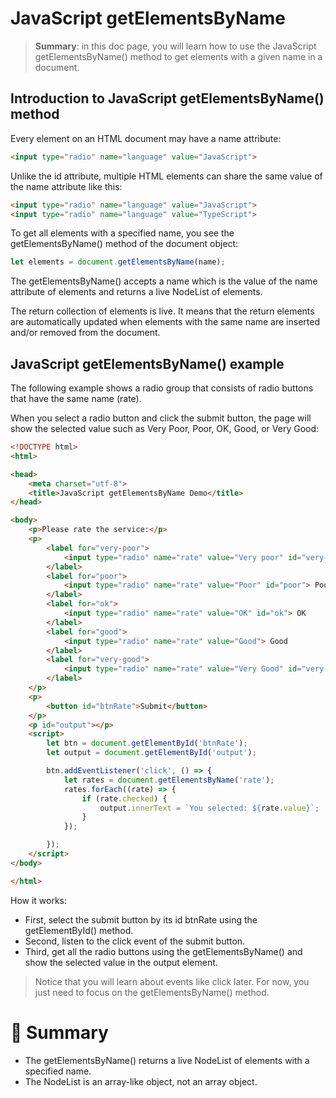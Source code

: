 # JavaScript getElementsByName

> __Summary__: in this doc page, you will learn how to use the JavaScript getElementsByName() method to get elements with a given name in a document.

## Introduction to JavaScript getElementsByName() method

Every element on an HTML document may have a name attribute:

```html
<input type="radio" name="language" value="JavaScript">
```

Unlike the id attribute, multiple HTML elements can share the same value of the name attribute like this:

```html
<input type="radio" name="language" value="JavaScript">
<input type="radio" name="language" value="TypeScript">
```

To get all elements with a specified name, you see the getElementsByName() method of the document object:

```js
let elements = document.getElementsByName(name);
```

The getElementsByName() accepts a name which is the value of the name attribute of elements and returns a live NodeList of elements.

The return collection of elements is live. It means that the return elements are automatically updated when elements with the same name are inserted and/or removed from the document.

## JavaScript getElementsByName() example

The following example shows a radio group that consists of radio buttons that have the same name (rate).

When you select a radio button and click the submit button, the page will show the selected value such as Very Poor, Poor, OK, Good, or Very Good:

```html
<!DOCTYPE html>
<html>

<head>
    <meta charset="utf-8">
    <title>JavaScript getElementsByName Demo</title>
</head>

<body>
    <p>Please rate the service:</p>
    <p>
        <label for="very-poor">
            <input type="radio" name="rate" value="Very poor" id="very-poor"> Very poor
        </label>
        <label for="poor">
            <input type="radio" name="rate" value="Poor" id="poor"> Poor
        </label>
        <label for="ok">
            <input type="radio" name="rate" value="OK" id="ok"> OK
        </label>
        <label for="good">
            <input type="radio" name="rate" value="Good"> Good
        </label>
        <label for="very-good">
            <input type="radio" name="rate" value="Very Good" id="very-good"> Very Good
        </label>
    </p>
    <p>
        <button id="btnRate">Submit</button>
    </p>
    <p id="output"></p>
    <script>
        let btn = document.getElementById('btnRate');
        let output = document.getElementById('output');

        btn.addEventListener('click', () => {
            let rates = document.getElementsByName('rate');
            rates.forEach((rate) => {
                if (rate.checked) {
                    output.innerText = `You selected: ${rate.value}`;
                }
            });

        });
    </script>
</body>

</html>
```

How it works:

- First, select the submit button by its id btnRate using the getElementById() method.
- Second, listen to the click event of the submit button.
- Third, get all the radio buttons using the getElementsByName() and show the selected value in the output element.

> Notice that you will learn about events like click later. For now, you just need to focus on the getElementsByName() method.

# :memo: Summary

- The getElementsByName() returns a live NodeList of elements with a specified name.
- The NodeList is an array-like object, not an array object.
